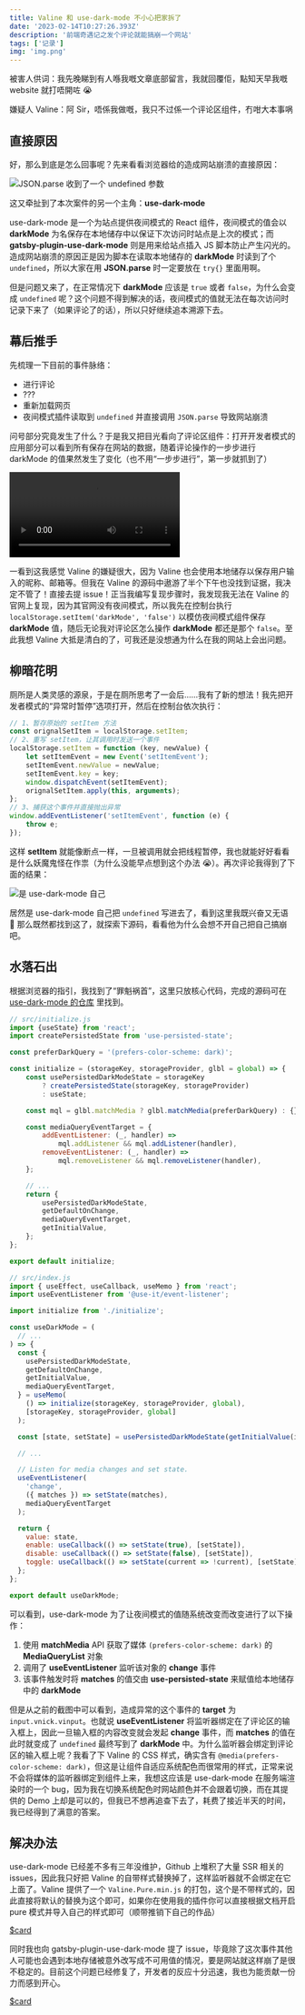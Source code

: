 ```yaml
---
title: Valine 和 use-dark-mode 不小心把家拆了
date: '2023-02-14T10:27:26.393Z'
description: '前端奇遇记之发个评论就能搞崩一个网站'
tags: ['记录']
img: 'img.png'
---
```


被害人供词：我先晚睇到有人喺我嘅文章底部留言，我就回覆佢，點知天早我嘅 website 就打唔開咗 😭

嫌疑人 Valine：阿 Sir，唔係我做嘅，我只不过係一个评论区组件，冇咁大本事㖞

## 直接原因

好，那么到底是怎么回事呢？先来看看浏览器给的造成网站崩溃的直接原因：

![JSON.parse 收到了一个 undefined 参数](ss01.png)

这又牵扯到了本次案件的另一个主角：__use-dark-mode__

use-dark-mode 是一个为站点提供夜间模式的 React 组件，夜间模式的值会以 __darkMode__ 为名保存在本地储存中以保证下次访问时站点是上次的模式；而 __gatsby-plugin-use-dark-mode__ 则是用来给站点插入 JS 脚本防止产生闪光的。造成网站崩溃的原因正是因为脚本在读取本地储存的 __darkMode__ 时读到了个 `undefined`，所以大家在用 __JSON.parse__ 时一定要放在 `try{}` 里面用啊。

但是问题又来了，在正常情况下 __darkMode__ 应该是 `true` 或者 `false`，为什么会变成 `undefined` 呢？这个问题不得到解决的话，夜间模式的值就无法在每次访问时记录下来了（如果评论了的话），所以只好继续追本溯源下去。

## 幕后推手

先梳理一下目前的事件脉络：

- 进行评论
- ???
- 重新加载网页
- 夜间模式插件读取到 `undefined` 并直接调用 `JSON.parse` 导致网站崩溃

问号部分究竟发生了什么？于是我又把目光看向了评论区组件：打开开发者模式的应用部分可以看到所有保存在网站的数据，随着评论操作的一步步进行 darkMode 的值果然发生了变化（也不用“一步步进行”，第一步就抓到了）

<video controls autoplay loop>
    <source src="/videos/storage-test.mp4" type="video/mp4" />
</video>

一看到这我感觉 Valine 的嫌疑很大，因为 Valine 也会使用本地储存以保存用户输入的昵称、邮箱等。但我在 Valine 的源码中遨游了半个下午也没找到证据，我决定不管了！直接去提 issue！正当我编写复现步骤时，我发现我无法在 Valine 的官网上复现，因为其官网没有夜间模式，所以我先在控制台执行 `localStorage.setItem('darkMode', 'false')` 以模仿夜间模式组件保存 __darkMode__ 值，随后无论我对评论区怎么操作 __darkMode__ 都还是那个 `false`。至此我想 Valine 大抵是清白的了，可我还是没想通为什么在我的网站上会出问题。

## 柳暗花明

厕所是人类灵感的源泉，于是在厕所思考了一会后……我有了新的想法！我先把开发者模式的“异常时暂停”选项打开，然后在控制台依次执行：

```js
// 1、暂存原始的 setItem 方法
const orignalSetItem = localStorage.setItem;
// 2、重写 setItem，让其调用时发送一个事件
localStorage.setItem = function (key, newValue) {
    let setItemEvent = new Event('setItemEvent');
    setItemEvent.newValue = newValue;
    setItemEvent.key = key;
    window.dispatchEvent(setItemEvent);
    orignalSetItem.apply(this, arguments);
};
// 3、捕获这个事件并直接抛出异常
window.addEventListener('setItemEvent', function (e) {
    throw e;
});
```

这样 __setItem__ 就能像断点一样，一旦被调用就会把线程暂停，我也就能好好看看是什么妖魔鬼怪在作祟（为什么没能早点想到这个办法 😭）。再次评论我得到了下面的结果：

![是 use-dark-mode 自己](ss02.png)

居然是 use-dark-mode 自己把 `undefined` 写进去了，看到这里我既兴奋又无语 🤣 那么既然都找到这了，就探索下源码，看看他为什么会想不开自己把自己搞崩吧。

## 水落石出

根据浏览器的指引，我找到了“罪魁祸首”，这里只放核心代码，完成的源码可在 [use-dark-mode 的仓库](https://github.com/donavon/use-dark-mode/) 里找到。

```js
// src/initialize.js
import {useState} from 'react';
import createPersistedState from 'use-persisted-state';

const preferDarkQuery = '(prefers-color-scheme: dark)';

const initialize = (storageKey, storageProvider, glbl = global) => {
    const usePersistedDarkModeState = storageKey
        ? createPersistedState(storageKey, storageProvider)
        : useState;

    const mql = glbl.matchMedia ? glbl.matchMedia(preferDarkQuery) : {};

    const mediaQueryEventTarget = {
        addEventListener: (_, handler) =>
            mql.addListener && mql.addListener(handler),
        removeEventListener: (_, handler) =>
            mql.removeListener && mql.removeListener(handler),
    };

    // ...
    return {
        usePersistedDarkModeState,
        getDefaultOnChange,
        mediaQueryEventTarget,
        getInitialValue,
    };
};

export default initialize;
```

```js
// src/index.js
import { useEffect, useCallback, useMemo } from 'react';
import useEventListener from '@use-it/event-listener';

import initialize from './initialize';

const useDarkMode = (
  // ...
) => {
  const {
    usePersistedDarkModeState,
    getDefaultOnChange,
    getInitialValue,
    mediaQueryEventTarget,
  } = useMemo(
    () => initialize(storageKey, storageProvider, global),
    [storageKey, storageProvider, global]
  );

  const [state, setState] = usePersistedDarkModeState(getInitialValue(initialValue));

  // ...

  // Listen for media changes and set state.
  useEventListener(
    'change',
    ({ matches }) => setState(matches),
    mediaQueryEventTarget
  );

  return {
    value: state,
    enable: useCallback(() => setState(true), [setState]),
    disable: useCallback(() => setState(false), [setState]),
    toggle: useCallback(() => setState(current => !current), [setState]),
  };
};

export default useDarkMode;
```

可以看到，use-dark-mode 为了让夜间模式的值随系统改变而改变进行了以下操作：

1. 使用 __matchMedia__ API 获取了媒体 `(prefers-color-scheme: dark)` 的 __MediaQueryList__ 对象
2. 调用了 __useEventListener__ 监听该对象的 __change__ 事件
3. 该事件触发时将 __matches__ 的值交由 __use-persisted-state__ 来赋值给本地储存中的 __darkMode__

但是从之前的截图中可以看到，造成异常的这个事件的 __target__ 为 `input.vnick.vinput`。也就说 __useEventListener__ 将监听器绑定在了评论区的输入框上，因此一旦输入框的内容改变就会发起 __change__ 事件，而 __matches__ 的值在此时就变成了 `undefined` 最终写到了 __darkMode__ 中。为什么监听器会绑定到评论区的输入框上呢？我看了下 Valine 的 CSS 样式，确实含有 `@media(prefers-color-scheme: dark)`，但这是让组件自适应系统配色而很常用的样式，正常来说不会将媒体的监听器绑定到组件上来，我想这应该是 use-dark-mode 在服务端渲染时的一个 bug，因为我在切换系统配色时网站颜色并不会跟着切换，而在其提供的 Demo 上却是可以的，但我已不想再追查下去了，耗费了接近半天的时间，我已经得到了满意的答案。

## 解决办法

use-dark-mode 已经差不多有三年没维护，Github 上堆积了大量 SSR 相关的 issues，因此我只好把 Valine 的自带样式替换掉了，这样监听器就不会绑定在它上面了。Valine 提供了一个 `Valine.Pure.min.js` 的打包，这个是不带样式的，因此直接将默认的替换为这个即可，如果你在使用我的插件你可以直接根据文档开启 pure 模式并导入自己的样式即可（顺带推销下自己的作品）

[$card](https://github.com/Talaxy009/gatsby-plugin-valine-comment)

同时我也向 gatsby-plugin-use-dark-mode 提了 issue，毕竟除了这次事件其他人可能也会遇到本地存储被意外改写成不可用值的情况，要是网站就这样崩了是很不稳定的。目前这个问题已经修复了，开发者的反应十分迅速，我也为能贡献一份力而感到开心。

[$card](https://github.com/wKovacs64/gatsby-plugin-use-dark-mode/issues/145)
